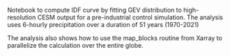 Notebook to compute IDF curve by fitting GEV distribution to high-resolution CESM output for a pre-industrial control simulation. The analysis uses 6-hourly precipitation over a duration of 51 years (1970-2021)

The analysis also shows how to use the map_blocks routine from Xarray to parallelize the calculation over the entire globe.
